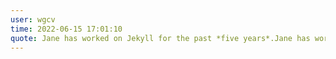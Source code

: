 ```yaml
---
user: wgcv
time: 2022-06-15 17:01:10
quote: Jane has worked on Jekyll for the past *five years*.Jane has worke
---
```

